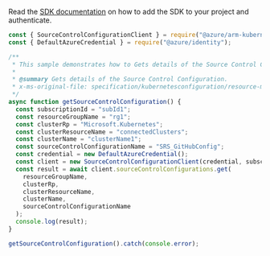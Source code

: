 Read the [SDK documentation](https://github.com/Azure/azure-sdk-for-js/blob/%40azure%2Farm-kubernetesconfiguration_5.0.0/sdk/kubernetesconfiguration/arm-kubernetesconfiguration/README.md) on how to add the SDK to your project and authenticate.

```javascript
const { SourceControlConfigurationClient } = require("@azure/arm-kubernetesconfiguration");
const { DefaultAzureCredential } = require("@azure/identity");

/**
 * This sample demonstrates how to Gets details of the Source Control Configuration.
 *
 * @summary Gets details of the Source Control Configuration.
 * x-ms-original-file: specification/kubernetesconfiguration/resource-manager/Microsoft.KubernetesConfiguration/stable/2022-03-01/examples/GetSourceControlConfiguration.json
 */
async function getSourceControlConfiguration() {
  const subscriptionId = "subId1";
  const resourceGroupName = "rg1";
  const clusterRp = "Microsoft.Kubernetes";
  const clusterResourceName = "connectedClusters";
  const clusterName = "clusterName1";
  const sourceControlConfigurationName = "SRS_GitHubConfig";
  const credential = new DefaultAzureCredential();
  const client = new SourceControlConfigurationClient(credential, subscriptionId);
  const result = await client.sourceControlConfigurations.get(
    resourceGroupName,
    clusterRp,
    clusterResourceName,
    clusterName,
    sourceControlConfigurationName
  );
  console.log(result);
}

getSourceControlConfiguration().catch(console.error);
```
